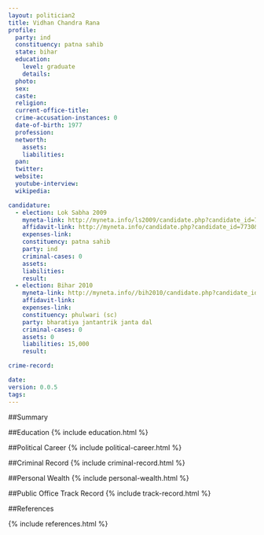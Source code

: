 ```yaml
---
layout: politician2
title: Vidhan Chandra Rana
profile: 
  party: ind
  constituency: patna sahib
  state: bihar
  education: 
    level: graduate
    details: 
  photo: 
  sex: 
  caste: 
  religion: 
  current-office-title: 
  crime-accusation-instances: 0
  date-of-birth: 1977
  profession: 
  networth: 
    assets: 
    liabilities: 
  pan: 
  twitter: 
  website: 
  youtube-interview: 
  wikipedia: 

candidature: 
  - election: Lok Sabha 2009
    myneta-link: http://myneta.info/ls2009/candidate.php?candidate_id=7730
    affidavit-link: http://myneta.info/candidate.php?candidate_id=7730&scan=original
    expenses-link: 
    constituency: patna sahib 
    party: ind
    criminal-cases: 0
    assets: 
    liabilities: 
    result:  
  - election: Bihar 2010
    myneta-link: http://myneta.info//bih2010/candidate.php?candidate_id=2176
    affidavit-link: 
    expenses-link: 
    constituency: phulwari (sc) 
    party: bharatiya jantantrik janta dal
    criminal-cases: 0
    assets: 0
    liabilities: 15,000
    result:  

crime-record: 

date: 
version: 0.0.5
tags: 
---
```

##Summary


##Education
{% include education.html %}


##Political Career
{% include political-career.html %}


##Criminal Record
{% include criminal-record.html %}


##Personal Wealth
{% include personal-wealth.html %}


##Public Office Track Record
{% include track-record.html %}


##References


{% include references.html %}